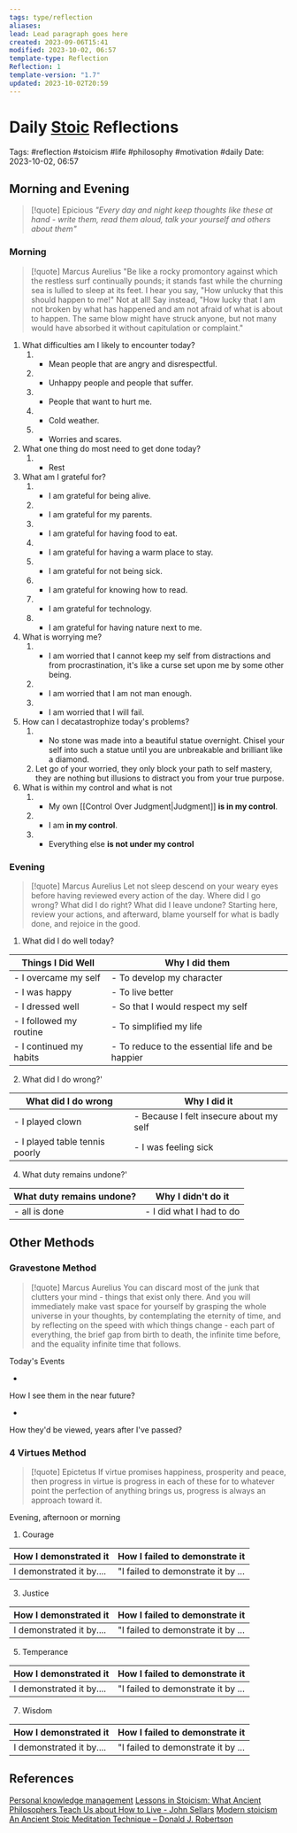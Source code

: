 ```yaml
---
tags: type/reflection
aliases: 
lead: Lead paragraph goes here
created: 2023-09-06T15:41
modified: 2023-10-02, 06:57
template-type: Reflection
Reflection: 1
template-version: "1.7"
updated: 2023-10-02T20:59
---
```



# Daily [Stoic](../SLIP-BOX/Stoicism.md) Reflections

Tags:  #reflection #stoicism #life #philosophy #motivation #daily 
Date: 2023-10-02, 06:57

## Morning and Evening

> [!quote] Epicious 
> _"Every day and night keep thoughts like these at hand - write them, read them aloud, talk your yourself and others about them"_

### Morning

> [!quote] Marcus Aurelius
> "Be like a rocky promontory against which the restless surf continually pounds; it stands fast while the churning sea is lulled to sleep at its feet. I hear you say, "How unlucky that this should happen to me!" Not at all! Say instead, "How lucky that I am not broken by what has happened and am not afraid of what is about to happen. The same blow might have struck anyone, but not many would have absorbed it without capitulation or complaint."

1. What difficulties am I likely to encounter today?
	1. - Mean people that are angry and disrespectful. 
	2. - Unhappy people and people that suffer. 
	3. - People that want to hurt me. 
	4. - Cold weather. 
	5. - Worries and scares. 
2. What one thing do most need to get done today?
	1. - Rest
3. What am I grateful for?
	1. - I am grateful for being alive. 
	2. - I am grateful for my parents.
	3. - I am grateful for having food to eat.
	4. - I am grateful for having a warm place to stay.
	5. - I am grateful for not being sick. 
	6. - I am grateful for knowing how to read.
	7. - I am grateful for technology.
	8. - I am grateful for having nature next to me.
4. What is worrying me?
	1. - I am worried that I cannot keep my self from distractions and from procrastination, it's like a curse set upon me by some other being. 
	2. - I am worried that I am not man enough. 
	3. - I am worried that I will fail. 
5. How can I decatastrophize today's problems?
	1. - No stone was made into a beautiful statue overnight. Chisel your self into such a statue until you are unbreakable and brilliant like a diamond.
	2. Let go of your worried, they only block your path to self mastery, they are nothing but illusions to distract you from your true purpose. 
6. What is within my control and what is not
	1. - My own [[Control Over Judgment|Judgment]] **is in my control**.
	2. - I am **in my control**.
	3. - Everything else **is not under my control**

### Evening

> [!quote] Marcus Aurelius
> Let not sleep descend on your weary eyes before having reviewed every action of the day. Where did I go wrong? What did I do right? What did I leave undone? Starting here, review your actions, and afterward, blame yourself for what is badly done, and rejoice in the good.

1. What did I do well today?

| Things I Did Well | Why I did them |
| ------------------- | ---------------- |
| - I overcame my self | - To develop my character |
| - I was happy | - To live better |
| - I dressed well | - So that I would respect my self |
| - I followed my routine | - To simplified my life |
| - I continued my habits | - To reduce to the essential life and be happier |

2. What did I do wrong?' 

| What did I do wrong | Why I did it |
| ------------------- | ---------------- |
| - I played clown | - Because I felt insecure about my self |
| - I played table tennis poorly | - I was feeling sick |

4. What duty remains undone?'

| What duty remains undone? | Why I didn't do it |
| ------------------- | ---------------- |
| -  all is done  | - I did what I had to do  |

## Other Methods

### Gravestone Method

> [!quote] Marcus Aurelius
> You can discard most of the junk that clutters your mind - things that exist only there. And you will immediately make vast space for yourself by grasping the whole universe in your thoughts, by contemplating the eternity of time, and by reflecting on the speed with which things change - each part of everything, the brief gap from birth to death, the infinite time before, and the equality infinite time that follows. 

Today's Events 

-

How I see them in the near future? 

-

How they'd be viewed, years after I've passed?

### 4 Virtues Method

> [!quote] Epictetus 
> If virtue promises happiness, prosperity and peace, then progress in virtue is progress in each of these for to whatever point the perfection of anything brings us, progress is always an approach toward it.

Evening, afternoon or morning

1. Courage 

| How I demonstrated it  | How I failed to demonstrate it |
| ------------------- | ---------------- |
| I demonstrated it by....                 | "I failed to demonstrate it by ...              |

3. Justice

| How I demonstrated it  | How I failed to demonstrate it |
| ------------------- | ---------------- |
| I demonstrated it by....                 | "I failed to demonstrate it by ...             

5. Temperance

| How I demonstrated it  | How I failed to demonstrate it |
| ------------------- | ---------------- |
| I demonstrated it by....                 | "I failed to demonstrate it by ...             

7. Wisdom

| How I demonstrated it  | How I failed to demonstrate it |
| ------------------- | ---------------- |
| I demonstrated it by....                 | "I failed to demonstrate it by ...             

## References

[Personal knowledge management](Personal%20knowledge%20management.md)
[Lessons in Stoicism: What Ancient Philosophers Teach Us about How to Live - John Sellars](https://books.google.cz/books/about/Lessons_in_Stoicism.html?id=ky84zQEACAAJ&redir_esc=y)
[Modern stoicism](https://modernstoicism.com/)
[An Ancient Stoic Meditation Technique – Donald J. Robertson](https://donaldrobertson.name/2017/03/22/an-ancient-stoic-meditation-technique/)


